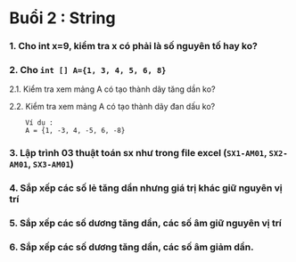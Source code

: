# Buổi 2 : String 

### 1. Cho int x=9, kiểm tra x có phải là số nguyên tố hay ko? 

### 2. Cho `int [] A={1, 3, 4, 5, 6, 8}`

2.1. Kiểm tra xem mảng A có tạo thành dãy tăng dần ko?

2.2. Kiểm tra xem mảng A có tạo thành dãy đan dấu ko? 
```
    Ví dụ :
    A = {1, -3, 4, -5, 6, -8}
```

### 3. Lập trình 03 thuật toán sx như trong file excel (`SX1-AM01`, `SX2-AM01`, `SX3-AM01`) 

### 4. Sắp xếp các số lẻ tăng dần nhưng giá trị khác giữ nguyên vị trí

### 5. Sắp xếp các số dương tăng dần, các số âm giữ nguyên vị trí

### 6. Sắp xếp các số dương tăng dần, các số âm giảm dần.   

